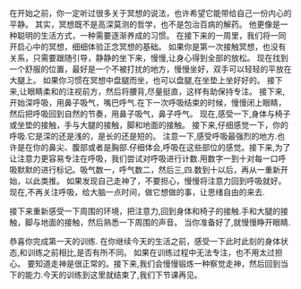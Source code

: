 在开始之前，你一定听过很多关于冥想的说法，也许希望它能带给自己一份内心的平静。
其实，冥想既不是高深莫测的哲学，也不是包治百病的解药。
他更像是一种聪明的生活方式，一种需要逐渐养成的习惯。
在接下来的一周里，我们将一同开启心中的冥想，细细体验正念冥想的基础。
如果你是第一次接触冥想，也没有关系，只需要跟随引导，静静的坐下来，慢慢,让身心得到全部的放松。
现在找到一个舒服的位置，最好是一个不被打扰的地方，慢慢坐好，双手可以轻轻的平放在大腿上。
如果你习惯在冥想中盘腿而坐，也可以盘腿,在坐垫上坐好好的。
接下来,让眼睛柔和的注视前方，然后将腰背,尽量挺直，这样有助保持专注。
接下来,开始深呼吸，用鼻子吸气，嘴巴呼气.在下一次呼吸结束的时候，慢慢闭上眼睛，然后把呼吸回到自然的节奏，用鼻子吸气，鼻子呼气。
现在,感受一下,身体与椅子或坐垫的接触，手与大腿的接触，脚和地面的接触。
接下来,仔细感觉一下，你的呼吸.它是深的还是浅的，是长的还是短的。
注意一下,感受呼吸最强烈的地方.也许是在你的鼻尖、腹部或者是胸部.仔细体会,呼吸在这些部位的感觉。接下来,为了让注意力更容易专注在呼吸，我们尝试对呼吸进行计数.用数字一到十对每一口呼吸默默的进行标记。吸气数一，呼气数二，然后三,四.数到十以后，再从一重新开始，以此类推。
如果发现自己走神了，不要担心，慢慢将注意力回到呼吸就好。
现在,不再关注呼吸，给大脑一点时间，做它想做的事，让思绪自由的来去.

接下来重新感受一下周围的环境，把注意力,回到身体和椅子的接触.手和大腿的接触，脚与地面的接触，然后熟悉一下周围的声音。
当你准备好了,就慢慢睁开眼睛.

恭喜你完成第一天的训练.
在你继续今天的生活之前，感受一下此时此刻的身体状态,和训练之前相比,是否有所不同。
如果在训练过程中无法专注，也不用太过担心。
要知道走神是很正常的。接下来,我们会慢慢锻炼一种察觉走神，然后回到当下的能力.今天的训练到这里就结束了,我们下节课再见。
